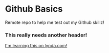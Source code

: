 # Github Basics

Remote repo to help me test out my Github skillz!

### This really needs another header!

[I'm learning this on lynda.com!](http://www.lynda.com)
